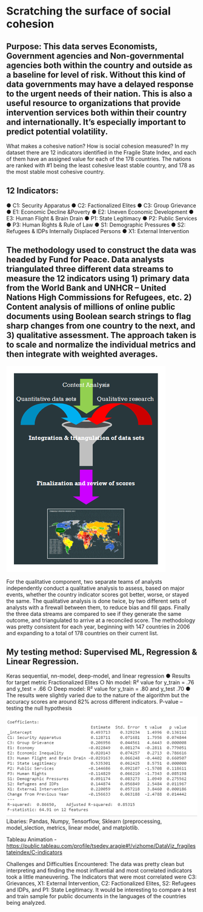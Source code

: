 
# Scratching the surface of social cohesion
 
## Purpose: This data serves Economists, Government agencies and Non-governmental agencies both within the country and outside as a baseline for level of risk.  Without this kind of data governments may have a delayed response to the urgent needs of their nation. This is also a useful resource to organizations that provide intervention services both within their country and internationally. It’s especially important to predict potential volatility.
What makes a cohesive nation? 
How is social cohesion measured?  In my dataset there are 12 indicators identified in the Fragile State Index, and each of them have an assigned value for each of the 178 countries. The nations are ranked with #1 being the least cohesive least stable country, and 178 as the most stable most cohesive country. 
## 12 Indicators:
●	C1: Security Apparatus
●	C2: Factionalized Elites
●	C3: Group Grievance
●	E1: Economic Decline &Poverty
●	E2: Uneven Economic Development
●	E3: Human Flight & Brain Drain
●	P1: State Legitimacy
●	P2: Public Services
●	P3: Human Rights & Rule of Law
●	S1: Demographic Pressures
●	S2: Refugees & IDPs Internally Displaced Persons
●	X1: External Intervention

## The methodology used to construct the data was headed by Fund for Peace. Data analysts triangulated three different data streams to measure the 12 indicators using 1) primary data from the World Bank and UNHCR – United Nations High Commissions for Refugees, etc. 2) Content analysis of millions of online public documents using Boolean search strings to flag sharp changes from one country to the next, and 3) qualitative assessment. The approach taken is to scale and normalize the individual metrics and then integrate with weighted averages. 

![](methodology.png)

For the qualitative component, two separate teams of analysts independently conduct a qualitative analysis to assess, based on major events, whether the country indicator scores got better, worse, or stayed the same.  The qualitative analysis is done twice, by two different sets of analysts with a firewall between them, to reduce bias and fill gaps.
Finally the three data streams are compared to see if they generate the same outcome, and triangulated to arrive at a reconciled score.
The methodology was pretty consistent for each year, beginning with 147 countries in 2006 and expanding to a total of 178 countries on their current list.

## My testing method: Supervised ML, Regression & Linear Regression. 
Keras sequential, nn-model, deep-model, and linear regression
●	Results for target metric Fractionalized Elites
○	Nn model: R² value for y_train = .76 and y_test = .66
○	Deep model: R² value for y_train = .80 and y_test .70
●	The results were slightly varied due to the nature of the algorithm but the accuracy scores are around 82% across different indicators. 
P-value – testing the null hypothesis

![](p-value_outcome_sample.png)
Libaries: Pandas, Numpy, Tensorflow, Sklearn (preprocessing, model_slection, metrics, linear model, and matplotlib.

Tableau Animation - 
https://public.tableau.com/profile/tsedey.aragie#!/vizhome/DataViz_fragilestateindex/C-indicators

Challenges and Difficulties Encountered: The data was pretty clean but interpreting and finding the most influential and most correlated indicators took a little maneuvering. The Indicators that were most correlated were C3: Grievances, X1: External Intervention, C2: Factionalized Elites, S2: Refugees and IDPs, and P1: State Legitimacy. It would be interesting to compare a test and train sample for public documents in the languages of the countries being analyzed. 

